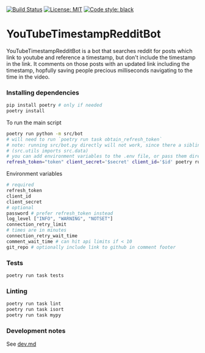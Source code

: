 [![Build Status](https://github.com/ConorSheehan1/YouTubeTimestampRedditBot/workflows/ci/badge.svg)](https://github.com/ConorSheehan1/YouTubeTimestampRedditBot/actions/)
[![License: MIT](https://img.shields.io/badge/License-MIT-yellow.svg)](https://opensource.org/licenses/MIT)
[![Code style: black](https://img.shields.io/badge/code%20style-black-000000.svg)](https://github.com/psf/black)

# YouTubeTimestampRedditBot
YouTubeTimestampRedditBot is a bot that searches reddit for posts which link to youtube and reference a timestamp, but don't include the timestamp in the link. It comments on those posts with an updated link including the timestamp, hopfully saving people precious milliseconds navigating to the time in the video.

### Installing dependencies
```bash
pip install poetry # only if needed
poetry install
```

To run the main script
```bash
poetry run python -m src/bot
# will need to run `poetry run task obtain_refresh_token`
# note: running src/bot.py directly will not work, since there a sibling modules which rely on each other
# (src.utils imports src.data)
# you can add environment variables to the .env file, or pass them directly. e.g.
refresh_token="token" client_secret='$secret' client_id='$id' poetry run python -m src/bot
```

Environment variables
```bash
# required
refresh_token
client_id
client_secret
# optional
password # prefer refresh_token instead
log_level ["INFO", "WARNING", "NOTSET"]
connection_retry_limit
# times are in minutes
connection_retry_wait_time
comment_wait_time # can hit api limits if < 10
git_repo # optionally include link to github in comment footer
```

### Tests
```bash
poetry run task tests
```

### Linting
```bash
poetry run task lint
poetry run task isort
poetry run task mypy
```

### Development notes
See [dev.md](./dev.md)
